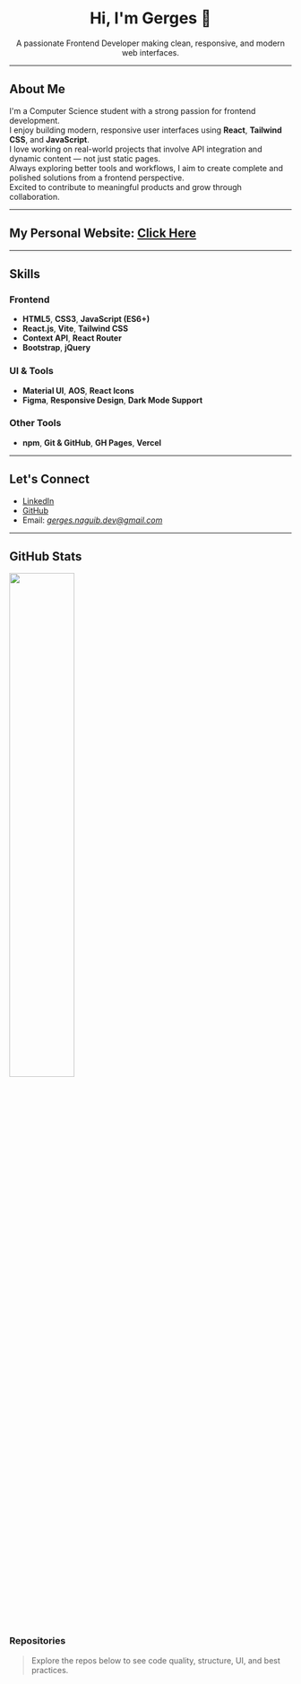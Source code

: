 <h1 align="center">Hi, I'm Gerges 👋</h1>
<p align="center">
  A passionate Frontend Developer making clean, responsive, and modern web interfaces.
</p>

____

## About Me

I'm a Computer Science student with a strong passion for frontend development.  
I enjoy building modern, responsive user interfaces using **React**, **Tailwind CSS**, and **JavaScript**.  
I love working on real-world projects that involve API integration and dynamic content — not just static pages.  
Always exploring better tools and workflows, I aim to create complete and polished solutions from a frontend perspective.  
Excited to contribute to meaningful products and grow through collaboration.
____

## My Personal Website: [Click Here](gerges-portfolio.vercel.app)
____


## Skills

### Frontend
- **HTML5**, **CSS3**, **JavaScript (ES6+)**
- **React.js**, **Vite**, **Tailwind CSS**
- **Context API**, **React Router**
- **Bootstrap**, **jQuery**

### UI & Tools
- **Material UI**, **AOS**, **React Icons**
- **Figma**, **Responsive Design**, **Dark Mode Support**

### Other Tools
- **npm**, **Git & GitHub**, **GH Pages**, **Vercel**
____

## Let's Connect

- [LinkedIn](https://www.linkedin.com/in/gerges-naguib-319987218/)
- [GitHub](https://github.com/Gerges-GN)
- Email: *gerges.naguib.dev@gmail.com*
____

## GitHub Stats

<p>
  <img src="https://github-readme-stats.vercel.app/api/top-langs/?username=Gerges-GN&layout=compact&theme=github_dark&hide_border=true" width="48%" />
</p>

### Repositories
> Explore the repos below to see code quality, structure, UI, and best practices.
